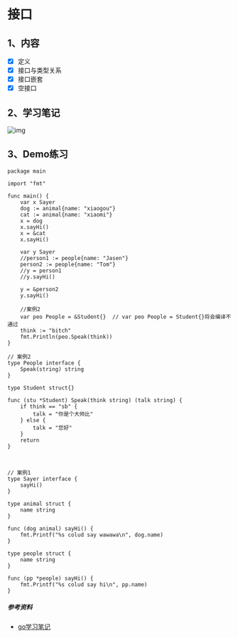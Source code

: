 # 接口
## 1、内容
- [x] 定义
- [x] 接口与类型关系
- [x] 接口嵌套
- [x] 空接口

## 2、学习笔记

![img](/imgs/07-interface.png)

## 3、Demo练习

```
package main

import "fmt"

func main() {
	var x Sayer
	dog := animal{name: "xiaogou"}
	cat := animal{name: "xiaomi"}
	x = dog
	x.sayHi()
	x = &cat
	x.sayHi()

	var y Sayer
	//person1 := people{name: "Jasen"}
	person2 := people{name: "Tom"}
	//y = person1
	//y.sayHi()

	y = &person2
	y.sayHi()

	//案例2 
	var peo People = &Student{}  // var peo People = Student{}将会编译不通过
	think := "bitch"
	fmt.Println(peo.Speak(think))
}

// 案例2
type People interface {
	Speak(string) string
}

type Student struct{}

func (stu *Student) Speak(think string) (talk string) {
	if think == "sb" {
		talk = "你是个大帅比"
	} else {
		talk = "您好"
	}
	return
}



// 案例1
type Sayer interface {
	sayHi()
}

type animal struct {
	name string
}

func (dog animal) sayHi() {
	fmt.Printf("%s colud say wawawa\n", dog.name)
}

type people struct {
	name string
}

func (pp *people) sayHi() {
	fmt.Printf("%s colud say hi\n", pp.name)
}

```

##### 参考资料
- [go学习笔记](https://github.com/qyuhen/book)